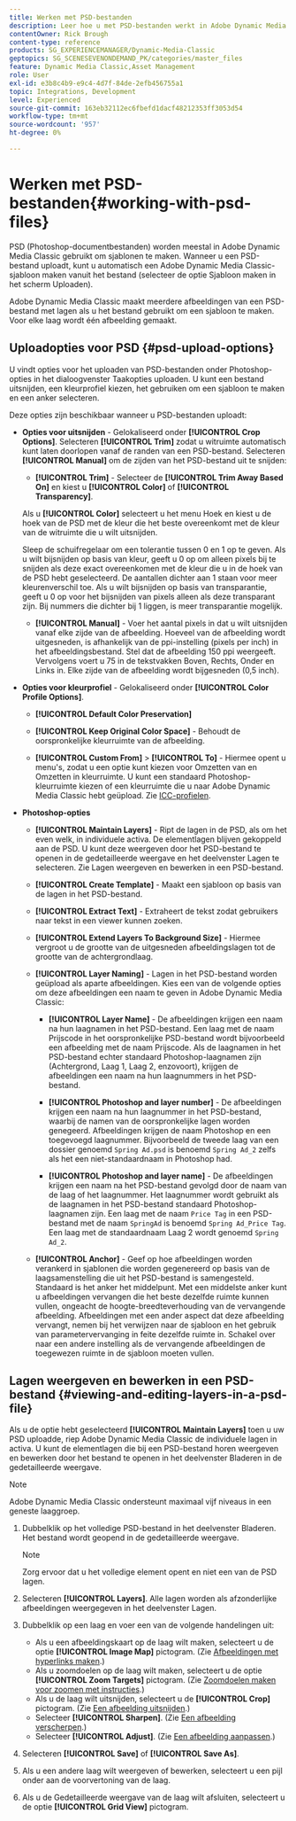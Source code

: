 ```yaml
---
title: Werken met PSD-bestanden
description: Leer hoe u met PSD-bestanden werkt in Adobe Dynamic Media Classic.
contentOwner: Rick Brough
content-type: reference
products: SG_EXPERIENCEMANAGER/Dynamic-Media-Classic
geptopics: SG_SCENESEVENONDEMAND_PK/categories/master_files
feature: Dynamic Media Classic,Asset Management
role: User
exl-id: e3b8c4b9-e9c4-4d7f-84de-2efb456755a1
topic: Integrations, Development
level: Experienced
source-git-commit: 163eb32112ec6fbefd1dacf48212353ff3053d54
workflow-type: tm+mt
source-wordcount: '957'
ht-degree: 0%

---
```


# Werken met PSD-bestanden{#working-with-psd-files}

<!--   USED TO BE AN OPTION UNDER COLOR PROFILE OPTIONS * **Convert To sRGB (default)** - Converts to sRGB (Standard Red Green Blue). sRGB is the recommended color space for displaying images on web pages. -->

PSD (Photoshop-documentbestanden) worden meestal in Adobe Dynamic Media Classic gebruikt om sjablonen te maken. Wanneer u een PSD-bestand uploadt, kunt u automatisch een Adobe Dynamic Media Classic-sjabloon maken vanuit het bestand (selecteer de optie Sjabloon maken in het scherm Uploaden).

Adobe Dynamic Media Classic maakt meerdere afbeeldingen van een PSD-bestand met lagen als u het bestand gebruikt om een sjabloon te maken. Voor elke laag wordt één afbeelding gemaakt.

## Uploadopties voor PSD {#psd-upload-options}

U vindt opties voor het uploaden van PSD-bestanden onder Photoshop-opties in het dialoogvenster Taakopties uploaden. U kunt een bestand uitsnijden, een kleurprofiel kiezen, het gebruiken om een sjabloon te maken en een anker selecteren.

Deze opties zijn beschikbaar wanneer u PSD-bestanden uploadt:

* **Opties voor uitsnijden** - Gelokaliseerd onder **[!UICONTROL Crop Options]**. Selecteren **[!UICONTROL Trim]** zodat u witruimte automatisch kunt laten doorlopen vanaf de randen van een PSD-bestand. Selecteren **[!UICONTROL Manual]** om de zijden van het PSD-bestand uit te snijden:

   * **[!UICONTROL Trim]** - Selecteer de **[!UICONTROL Trim Away Based On]** en kiest u **[!UICONTROL Color]** of **[!UICONTROL Transparency]**.

  Als u **[!UICONTROL Color]** selecteert u het menu Hoek en kiest u de hoek van de PSD met de kleur die het beste overeenkomt met de kleur van de witruimte die u wilt uitsnijden.

  Sleep de schuifregelaar om een tolerantie tussen 0 en 1 op te geven. Als u wilt bijsnijden op basis van kleur, geeft u 0 op om alleen pixels bij te snijden als deze exact overeenkomen met de kleur die u in de hoek van de PSD hebt geselecteerd. De aantallen dichter aan 1 staan voor meer kleurenverschil toe. Als u wilt bijsnijden op basis van transparantie, geeft u 0 op voor het bijsnijden van pixels alleen als deze transparant zijn. Bij nummers die dichter bij 1 liggen, is meer transparantie mogelijk.

   * **[!UICONTROL Manual]** - Voer het aantal pixels in dat u wilt uitsnijden vanaf elke zijde van de afbeelding. Hoeveel van de afbeelding wordt uitgesneden, is afhankelijk van de ppi-instelling (pixels per inch) in het afbeeldingsbestand. Stel dat de afbeelding 150 ppi weergeeft. Vervolgens voert u 75 in de tekstvakken Boven, Rechts, Onder en Links in. Elke zijde van de afbeelding wordt bijgesneden (0,5 inch).

* **Opties voor kleurprofiel** - Gelokaliseerd onder **[!UICONTROL Color Profile Options]**.

   * **[!UICONTROL Default Color Preservation]**

   * **[!UICONTROL Keep Original Color Space]** - Behoudt de oorspronkelijke kleurruimte van de afbeelding.

   * **[!UICONTROL Custom From]** > **[!UICONTROL To]** - Hiermee opent u menu&#39;s, zodat u een optie kunt kiezen voor Omzetten van en Omzetten in kleurruimte. U kunt een standaard Photoshop-kleurruimte kiezen of een kleurruimte die u naar Adobe Dynamic Media Classic hebt geüpload. Zie [ICC-profielen](/help/using/icc-profiles.md).

* **Photoshop-opties**

   * **[!UICONTROL Maintain Layers]** - Ript de lagen in de PSD, als om het even welk, in individuele activa. De elementlagen blijven gekoppeld aan de PSD. U kunt deze weergeven door het PSD-bestand te openen in de gedetailleerde weergave en het deelvenster Lagen te selecteren. Zie Lagen weergeven en bewerken in een PSD-bestand.

   * **[!UICONTROL Create Template]** - Maakt een sjabloon op basis van de lagen in het PSD-bestand.

   * **[!UICONTROL Extract Text]** - Extraheert de tekst zodat gebruikers naar tekst in een viewer kunnen zoeken.

   * **[!UICONTROL Extend Layers To Background Size]** - Hiermee vergroot u de grootte van de uitgesneden afbeeldingslagen tot de grootte van de achtergrondlaag.

   * **[!UICONTROL Layer Naming]** - Lagen in het PSD-bestand worden geüpload als aparte afbeeldingen. Kies een van de volgende opties om deze afbeeldingen een naam te geven in Adobe Dynamic Media Classic:

      * **[!UICONTROL Layer Name]** - De afbeeldingen krijgen een naam na hun laagnamen in het PSD-bestand. Een laag met de naam Prijscode in het oorspronkelijke PSD-bestand wordt bijvoorbeeld een afbeelding met de naam Prijscode. Als de laagnamen in het PSD-bestand echter standaard Photoshop-laagnamen zijn (Achtergrond, Laag 1, Laag 2, enzovoort), krijgen de afbeeldingen een naam na hun laagnummers in het PSD-bestand. <!-- not their default layer names -->

      * **[!UICONTROL Photoshop and layer number]** - De afbeeldingen krijgen een naam na hun laagnummer in het PSD-bestand, waarbij de namen van de oorspronkelijke lagen worden genegeerd. Afbeeldingen krijgen de naam Photoshop en een toegevoegd laagnummer. Bijvoorbeeld de tweede laag van een dossier genoemd `Spring Ad.psd` is benoemd `Spring Ad_2` zelfs als het een niet-standaardnaam in Photoshop had.

      * **[!UICONTROL Photoshop and layer name]** - De afbeeldingen krijgen een naam na het PSD-bestand gevolgd door de naam van de laag of het laagnummer. Het laagnummer wordt gebruikt als de laagnamen in het PSD-bestand standaard Photoshop-laagnamen zijn. Een laag met de naam `Price Tag` in een PSD-bestand met de naam `SpringAd` is benoemd `Spring Ad_Price Tag`. Een laag met de standaardnaam Laag 2 wordt genoemd `Spring Ad_2`.

   * **[!UICONTROL Anchor]** - Geef op hoe afbeeldingen worden verankerd in sjablonen die worden gegenereerd op basis van de laagsamenstelling die uit het PSD-bestand is samengesteld. Standaard is het anker het middelpunt. Met een middelste anker kunt u afbeeldingen vervangen die het beste dezelfde ruimte kunnen vullen, ongeacht de hoogte-breedteverhouding van de vervangende afbeelding. Afbeeldingen met een ander aspect dat deze afbeelding vervangt, nemen bij het verwijzen naar de sjabloon en het gebruik van parametervervanging in feite dezelfde ruimte in. Schakel over naar een andere instelling als de vervangende afbeeldingen de toegewezen ruimte in de sjabloon moeten vullen.

## Lagen weergeven en bewerken in een PSD-bestand {#viewing-and-editing-layers-in-a-psd-file}

Als u de optie hebt geselecteerd **[!UICONTROL Maintain Layers]** toen u uw PSD uploadde, riep Adobe Dynamic Media Classic de individuele lagen in activa. U kunt de elementlagen die bij een PSD-bestand horen weergeven en bewerken door het bestand te openen in het deelvenster Bladeren in de gedetailleerde weergave.

>[!NOTE]
>
>Adobe Dynamic Media Classic ondersteunt maximaal vijf niveaus in een geneste laaggroep.

1. Dubbelklik op het volledige PSD-bestand in het deelvenster Bladeren. Het bestand wordt geopend in de gedetailleerde weergave.

   >[!NOTE]
   >
   >Zorg ervoor dat u het volledige element opent en niet een van de PSD lagen.

1. Selecteren **[!UICONTROL Layers]**. Alle lagen worden als afzonderlijke afbeeldingen weergegeven in het deelvenster Lagen.
1. Dubbelklik op een laag en voer een van de volgende handelingen uit:

   * Als u een afbeeldingskaart op de laag wilt maken, selecteert u de optie **[!UICONTROL Image Map]** pictogram. (Zie [Afbeeldingen met hyperlinks maken](creating-image-maps.md#creating_image_maps).)
   * Als u zoomdoelen op de laag wilt maken, selecteert u de optie **[!UICONTROL Zoom Targets]** pictogram. (Zie [Zoomdoelen maken voor zoomen met instructies](creating-zoom-targets-guided-zoom.md#creating_zoom_targets_for_guided_zoom).)
   * Als u de laag wilt uitsnijden, selecteert u de **[!UICONTROL Crop]** pictogram. (Zie [Een afbeelding uitsnijden](cropping-image.md#cropping_an_image).)
   * Selecteer **[!UICONTROL Sharpen]**. (Zie [Een afbeelding verscherpen](sharpening-image.md#sharpening_an_image).)
   * Selecteer **[!UICONTROL Adjust]**. (Zie [Een afbeelding aanpassen](adjusting-image.md#adjusting_an_image).)

1. Selecteren **[!UICONTROL Save]** of **[!UICONTROL Save As]**.
1. Als u een andere laag wilt weergeven of bewerken, selecteert u een pijl onder aan de voorvertoning van de laag.
1. Als u de Gedetailleerde weergave van de laag wilt afsluiten, selecteert u de optie **[!UICONTROL Grid View]** pictogram.
